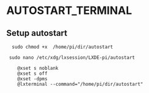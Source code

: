 # AUTOSTART_TERMINAL

## Setup autostart
```shell
  sudo chmod +x  /home/pi/dir/autostart
```
```shell
 sudo nano /etc/xdg/lxsession/LXDE-pi/autostart
```
```shell
    @xset s noblank
    @xset s off
    @xset -dpms
    @lxterminal --command="/home/pi/dir/autostart"
```
